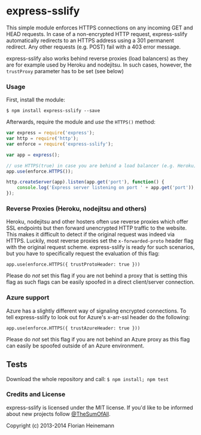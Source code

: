 express-sslify
==============

This simple module enforces HTTPS connections on any incoming GET and HEAD requests. In case of a non-encrypted HTTP request, express-sslify automatically redirects to an HTTPS address using a 301 permanent redirect. Any other requests (e.g. POST) fail with a 403 error message.

express-sslify also works behind reverse proxies (load balancers) as they are for example used by Heroku and nodejitsu. In such cases, however, the `trustProxy` parameter has to be set (see below)

### Usage

First, install the module:

`$ npm install express-sslify --save`

Afterwards, require the module and *use* the `HTTPS()` method:
```javascript
var express = require('express');
var http = require('http');
var enforce = require('express-sslify');

var app = express();

// use HTTPS(true) in case you are behind a load balancer (e.g. Heroku)
app.use(enforce.HTTPS());

http.createServer(app).listen(app.get('port'), function() {
	console.log('Express server listening on port ' + app.get('port'));
});
```

### Reverse Proxies (Heroku, nodejitsu and others)

Heroku, nodejitsu and other hosters often use reverse proxies which offer SSL endpoints but then forward unencrypted HTTP traffic to the website. This makes it difficult to detect if the original request was indeed via HTTPS. Luckily, most reverse proxies set the `x-forwarded-proto` header flag with the original request scheme. express-sslify is ready for such scenarios, but you have to specifically request the evaluation of this flag:

`app.use(enforce.HTTPS({ trustProtoHeader: true }))`

Please do *not* set this flag if you are not behind a proxy that is setting this flag as such flags can be easily spoofed in a direct client/server connection.

### Azure support

Azure has a slightly different way of signaling encrypted connections. To tell express-sslify to look out for Azure's x-arr-ssl header do the following:

`app.use(enforce.HTTPS({ trustAzureHeader: true }))`

Please do *not* set this flag if you are not behind an Azure proxy as this flag can easily be spoofed outside of an Azure environment.


## Tests
Download the whole repository and call:
`$ npm install; npm test`

### Credits and License
express-sslify is licensed under the MIT license. If you'd like to be informed about new projects follow  [@TheSumOfAll](http://twitter.com/TheSumOfAll/).

Copyright (c) 2013-2014 Florian Heinemann
